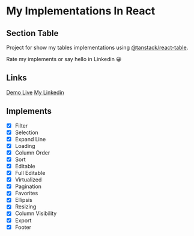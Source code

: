 # My Implementations In React

## Section Table

Project for show my tables implementations using [@tanstack/react-table](https://www.npmjs.com/package/@tanstack/react-table).

Rate my implements or say hello in Linkedin 😀

## Links

[Demo Live](https://sajermann.github.io/MyImplementationsInReact/table)
[My Linkedin](https://www.linkedin.com/in/devbrunosajermann/)

## Implements

- [x] Filter
- [x] Selection
- [x] Expand Line
- [x] Loading
- [x] Column Order
- [x] Sort
- [x] Editable
- [x] Full Editable
- [x] Virtualized
- [x] Pagination
- [x] Favorites
- [x] Ellipsis
- [x] Resizing
- [x] Column Visibility
- [x] Export
- [x] Footer
